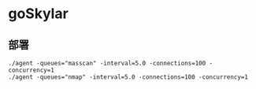 # goSkylar

## 部署

    ./agent -queues="masscan" -interval=5.0 -connections=100 -concurrency=1
    ./agent -queues="nmap" -interval=5.0 -connections=100 -concurrency=1